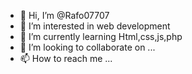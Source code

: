 - 👋 Hi, I’m @Rafo07707
- 👀 I’m interested in web development
- 🌱 I’m currently learning Html,css,js,php
- 💞️ I’m looking to collaborate on ...
- 📫 How to reach me ...

<!---
Rafo07707/Rafo07707 is a ✨ special ✨ repository because its `README.md` (this file) appears on your GitHub profile.
You can click the Preview link to take a look at your changes.
--->
